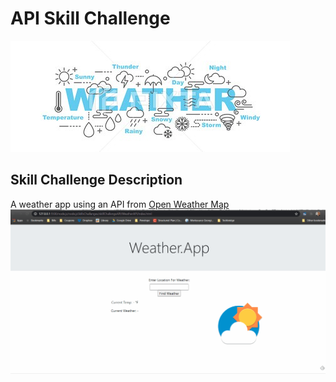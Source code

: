# API Skill Challenge 
<img src="https://github.com/Makellum/Weather-API/blob/master/weatherlogo.jpg"><br>
## Skill Challenge Description 
A weather app using an API from [Open Weather Map](https://openweathermap.org/guide#how)<br>
<img src="https://github.com/Makellum/Weather-API/blob/master/weatherapi.gif"><br>
